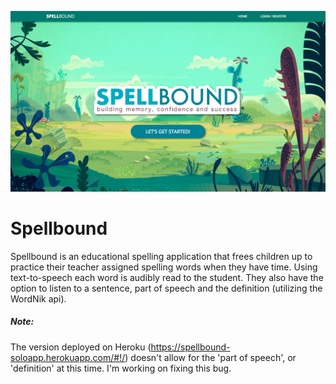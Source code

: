 ![Spellbound Home Page](SP_home_page.png)

# Spellbound

Spellbound is an educational spelling application that frees children up to practice their teacher assigned spelling words when they have time.  Using text-to-speech each word is audibly read to the student.  They also have the option to listen to a sentence, part of speech and the definition (utilizing the WordNik api).

##### Note: 
The version deployed on Heroku (https://spellbound-soloapp.herokuapp.com/#!/) doesn't allow for the 'part of speech', or 'definition' at this time.  I'm working on fixing this bug.
